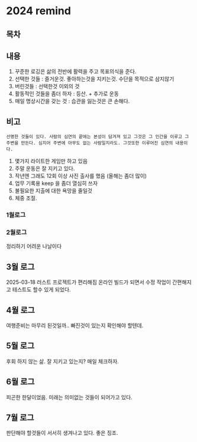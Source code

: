 # 2024 remind

## 목차

## 내용

1. 꾸준한 로깅은 삶의 전반에 활력을 주고 목표의식을 준다.
2. 선택한 것들 : 즐거운것. 좋아하는것을 지키는것. 수단을 목적으로 삼지않기
3. 버린것들 : 선택한것 이외의 것
4. 활동적인 것들을 좀더 하자 : 등산. + 추가로 운동
5. 매일 명상시간을 갖는 것 : 습관을 잃는것은 큰 손해다.


## 비고

```text
선명한 것들이 있다. 사람의 심연의 끝에는 본성이 담겨져 있고 그것은 그 인간을 이루고 그 주변을 만든다. 심지어 주변에 아무도 없는 사람일지라도. 그것또한 이루어진 심연의 내용이다.
```

1. 몇가지 라이트한 게임만 하고 있음
2. 주말 운동은 잘 지키고 있다.
3. 작년엔 그래도 12회 이상 사진 출사를 했음 (올해는 좀더 많이)
4. 업무 기록용 keep 을 좀더 열심히 쓰자
5. 불필요한 지출에 대한 욕망을 줄일것
6. 체중 조절.

### 1월로그

### 2월로그
정리하기 어려운 나날이다

## 3월 로그

2025-03-18 러스트 프로젝트가 편리해짐 온라인 빌드가 되면서 수정 작업이 간편해지고 테스트도 할수 있게 되었다.

## 4월 로그 

여행준비는 마무리 된것일까.. 빠진것이 있는지 확인해야 할텐데.

## 5월 로그

후회 하지 않는 삶. 잘 지키고 있는지? 매일 체크하자. 

## 6월 로그

피곤한 한달이었음. 미래는 의미없는 것들이 되어가고 있다.

## 7월 로그

판단해야 할것들이 서서히 생겨나고 있다. 좋은 징조. 